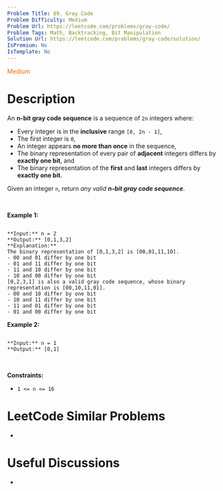 ```yaml
---
Problem Title: 89. Gray Code
Problem Difficulty: Medium
Problem Url: https://leetcode.com/problems/gray-code/
Problem Tags: Math, Backtracking, Bit Manipulation
Solution Url: https://leetcode.com/problems/gray-code/solution/
IsPremium: No
IsTemplate: No
---
```


<span style="color: rgb(239, 108, 0);">Medium</span>

# Description

An **n-bit gray code sequence** is a sequence of `2n` integers where:


* Every integer is in the **inclusive** range `[0, 2n - 1]`,
* The first integer is `0`,
* An integer appears **no more than once** in the sequence,
* The binary representation of every pair of **adjacent** integers differs by **exactly one bit**, and
* The binary representation of the **first** and **last** integers differs by **exactly one bit**.


Given an integer `n`, return *any valid **n-bit gray code sequence***.


 


**Example 1:**



```

**Input:** n = 2
**Output:** [0,1,3,2]
**Explanation:**
The binary representation of [0,1,3,2] is [00,01,11,10].
- 00 and 01 differ by one bit
- 01 and 11 differ by one bit
- 11 and 10 differ by one bit
- 10 and 00 differ by one bit
[0,2,3,1] is also a valid gray code sequence, whose binary representation is [00,10,11,01].
- 00 and 10 differ by one bit
- 10 and 11 differ by one bit
- 11 and 01 differ by one bit
- 01 and 00 differ by one bit

```

**Example 2:**



```

**Input:** n = 1
**Output:** [0,1]

```

 


**Constraints:**


* `1 <= n <= 16`




# LeetCode Similar Problems

- []()

# Useful Discussions

- []()

